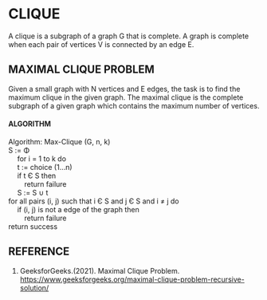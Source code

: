 # CLIQUE
A clique is a subgraph of a graph G that is complete. A graph is complete when each pair of vertices V is connected by an edge E.

## MAXIMAL CLIQUE PROBLEM 
Given a small graph with N vertices and E edges, the task is to find the maximum clique in the given graph. The maximal clique is the complete subgraph of a given graph which contains the maximum number of vertices.

#### ALGORITHM
Algorithm: Max-Clique (G, n, k) </br>
S := Φ </br>
&ensp;&ensp; for i = 1 to k do </br> 
&ensp;&ensp; t := choice (1…n) </br>
&ensp;&ensp; if t Є S then  </br>
&ensp;&ensp;&ensp;&ensp; return failure </br>
&ensp;&ensp; S := S ∪ t  </br>
for all pairs (i, j) such that i Є S and j Є S and i ≠ j do </br>
&ensp;&ensp; if (i, j) is not a edge of the graph then </br>
&ensp;&ensp;&ensp;&ensp; return failure </br>
return success </br>

## REFERENCE
1. GeeksforGeeks.(2021). Maximal Clique Problem. https://www.geeksforgeeks.org/maximal-clique-problem-recursive-solution/
